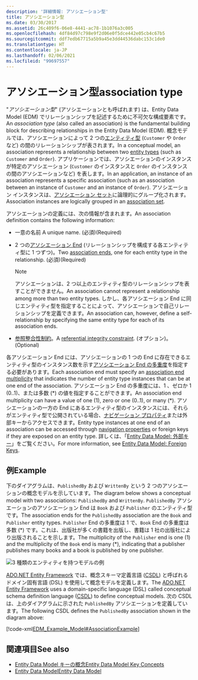 ```yaml
---
description: '詳細情報: アソシエーション型'
title: アソシエーション型
ms.date: 03/30/2017
ms.assetid: 26c409f6-06e8-4441-ac78-1b1076a3c005
ms.openlocfilehash: 4df84d97c798e9f2d06e0f5dce442e05cb4c67b5
ms.sourcegitcommit: ddf7edb67715a5b9a45e3dd44536dabc153c1de0
ms.translationtype: HT
ms.contentlocale: ja-JP
ms.lasthandoff: 02/06/2021
ms.locfileid: "99697557"
---
```

# <a name="association-type"></a><span data-ttu-id="b57cd-103">アソシエーション型</span><span class="sxs-lookup"><span data-stu-id="b57cd-103">association type</span></span>

<span data-ttu-id="b57cd-104">"*アソシエーション型*" (アソシエーションとも呼ばれます) は、Entity Data Model (EDM) でリレーションシップを記述するために不可欠な構成要素です。</span><span class="sxs-lookup"><span data-stu-id="b57cd-104">An *association type* (also called an association) is the fundamental building block for describing relationships in the Entity Data Model (EDM).</span></span> <span data-ttu-id="b57cd-105">概念モデルでは、アソシエーションによって 2 つの[エンティティ型](entity-type.md) (`Customer` や `Order` など) の間のリレーションシップが表されます。</span><span class="sxs-lookup"><span data-stu-id="b57cd-105">In a conceptual model, an association represents a relationship between two [entity types](entity-type.md) (such as `Customer` and `Order`).</span></span> <span data-ttu-id="b57cd-106">アプリケーションでは、アソシエーションのインスタンスが特定のアソシエーション (`Customer` のインスタンスと `Order` のインスタンスの間のアソシエーションなど) を表します。</span><span class="sxs-lookup"><span data-stu-id="b57cd-106">In an application, an instance of an association represents a specific association (such as an association between an instance of `Customer` and an instance of `Order`).</span></span> <span data-ttu-id="b57cd-107">アソシエーション インスタンスは、[アソシエーション セット](association-set.md)に論理的にグループ化されます。</span><span class="sxs-lookup"><span data-stu-id="b57cd-107">Association instances are logically grouped in an [association set](association-set.md).</span></span>  
  
 <span data-ttu-id="b57cd-108">アソシエーションの定義には、次の情報が含まれます。</span><span class="sxs-lookup"><span data-stu-id="b57cd-108">An association definition contains the following information:</span></span>  
  
- <span data-ttu-id="b57cd-109">一意の名前 </span><span class="sxs-lookup"><span data-stu-id="b57cd-109">A unique name.</span></span> <span data-ttu-id="b57cd-110">(必須)</span><span class="sxs-lookup"><span data-stu-id="b57cd-110">(Required)</span></span>  
  
- <span data-ttu-id="b57cd-111">2 つの[アソシエーション End](association-end.md) (リレーションシップを構成する各エンティティ型に 1 つずつ)。</span><span class="sxs-lookup"><span data-stu-id="b57cd-111">Two [association ends](association-end.md), one for each entity type in the relationship.</span></span> <span data-ttu-id="b57cd-112">(必須)</span><span class="sxs-lookup"><span data-stu-id="b57cd-112">(Required)</span></span>  
  
    > [!NOTE]
    > <span data-ttu-id="b57cd-113">アソシエーションは、2 つ以上のエンティティ型のリレーションシップを表すことができません。</span><span class="sxs-lookup"><span data-stu-id="b57cd-113">An association cannot represent a relationship among more than two entity types.</span></span> <span data-ttu-id="b57cd-114">しかし、各アソシエーション End に同じエンティティ型を指定することによって、アソシエーションで自己リレーションシップを定義できます。</span><span class="sxs-lookup"><span data-stu-id="b57cd-114">An association can, however, define a self-relationship by specifying the same entity type for each of its association ends.</span></span>  
  
- <span data-ttu-id="b57cd-115">[参照整合性制約](referential-integrity-constraint.md)。</span><span class="sxs-lookup"><span data-stu-id="b57cd-115">A [referential integrity constraint](referential-integrity-constraint.md).</span></span> <span data-ttu-id="b57cd-116">(オプション)。</span><span class="sxs-lookup"><span data-stu-id="b57cd-116">(Optional)</span></span>  
  
 <span data-ttu-id="b57cd-117">各アソシエーション End には、アソシエーションの 1 つの End に存在できるエンティティ型のインスタンス数を示す[アソシエーション End の多重度](association-end-multiplicity.md)を指定する必要があります。</span><span class="sxs-lookup"><span data-stu-id="b57cd-117">Each association end must specify an [association end multiplicity](association-end-multiplicity.md) that indicates the number of entity type instances that can be at one end of the association.</span></span> <span data-ttu-id="b57cd-118">アソシエーション End の多重度には、1 、ゼロか 1 (0..1)、または多数 (\*) の値を指定することができます。</span><span class="sxs-lookup"><span data-stu-id="b57cd-118">An association end multiplicity can have a value of one (1), zero or one (0..1), or many (\*).</span></span> <span data-ttu-id="b57cd-119">アソシエーションの一方の End にあるエンティティ型のインスタンスには、それらがエンティティ型で公開されている場合、[ナビゲーション プロパティ](navigation-property.md)または外部キーからアクセスできます。</span><span class="sxs-lookup"><span data-stu-id="b57cd-119">Entity type instances at one end of an association can be accessed through [navigation properties](navigation-property.md) or foreign keys if they are exposed on an entity type.</span></span> <span data-ttu-id="b57cd-120">詳しくは、「[Entity Data Model: 外部キー](foreign-key-property.md)」をご覧ください。</span><span class="sxs-lookup"><span data-stu-id="b57cd-120">For more information, see [Entity Data Model: Foreign Keys](foreign-key-property.md).</span></span>  
  
## <a name="example"></a><span data-ttu-id="b57cd-121">例</span><span class="sxs-lookup"><span data-stu-id="b57cd-121">Example</span></span>  

 <span data-ttu-id="b57cd-122">下のダイアグラムは、`PublishedBy` および `WrittenBy` という 2 つのアソシエーションの概念モデルを示しています。</span><span class="sxs-lookup"><span data-stu-id="b57cd-122">The diagram below shows a conceptual model with two associations: `PublishedBy` and `WrittenBy`.</span></span> <span data-ttu-id="b57cd-123">`PublishedBy` アソシエーションのアソシエーション End は `Book` および `Publisher` のエンティティ型です。</span><span class="sxs-lookup"><span data-stu-id="b57cd-123">The association ends for the `PublishedBy` association are the `Book` and `Publisher` entity types.</span></span> <span data-ttu-id="b57cd-124">`Publisher` End の多重度は 1 で、`Book` End の多重度は多数 (\*) です。これは、出版社が多くの書籍を出版し、書籍は 1 社の出版社により出版されることを示します。</span><span class="sxs-lookup"><span data-stu-id="b57cd-124">The multiplicity of the `Publisher` end is one (1) and the multiplicity of the `Book` end is many (\*), indicating that a publisher publishes many books and a book is published by one publisher.</span></span>  
  
 ![3 種類のエンティティを持つモデルの例](./media/association-type/example-model-three-entity-types.gif)  
  
 <span data-ttu-id="b57cd-126">[ADO.NET Entity Framework](./ef/index.md) では、概念スキーマ定義言語 ([CSDL](/ef/ef6/modeling/designer/advanced/edmx/csdl-spec)) と呼ばれるドメイン固有言語 (DSL) を使用して概念モデルを定義します。</span><span class="sxs-lookup"><span data-stu-id="b57cd-126">The [ADO.NET Entity Framework](./ef/index.md) uses a domain-specific language (DSL) called conceptual schema definition language ([CSDL](/ef/ef6/modeling/designer/advanced/edmx/csdl-spec)) to define conceptual models.</span></span> <span data-ttu-id="b57cd-127">次の CSDL は、上のダイアグラムに示された `PublishedBy` アソシエーションを定義しています。</span><span class="sxs-lookup"><span data-stu-id="b57cd-127">The following CSDL defines the `PublishedBy` association shown in the diagram above:</span></span>  
  
 [!code-xml[EDM_Example_Model#AssociationExample](../../../../samples/snippets/xml/VS_Snippets_Data/edm_example_model/xml/books.edmx#associationexample)]  
  
## <a name="see-also"></a><span data-ttu-id="b57cd-128">関連項目</span><span class="sxs-lookup"><span data-stu-id="b57cd-128">See also</span></span>

- [<span data-ttu-id="b57cd-129">Entity Data Model キーの概念</span><span class="sxs-lookup"><span data-stu-id="b57cd-129">Entity Data Model Key Concepts</span></span>](entity-data-model-key-concepts.md)
- [<span data-ttu-id="b57cd-130">Entity Data Model</span><span class="sxs-lookup"><span data-stu-id="b57cd-130">Entity Data Model</span></span>](entity-data-model.md)
